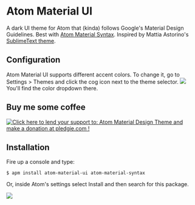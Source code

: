 # Atom Material UI

A dark UI theme for Atom that (kinda) follows Google's Material Design Guidelines. Best with [Atom Material Syntax](https://github.com/silvestreh/atom-material-syntax). Inspired by Mattia Astorino's [SublimeText theme](https://github.com/equinusocio/material-theme).

## Configuration

Atom Material UI supports different accent colors. To change it, go to Settings > Themes and click the cog icon next to the theme selector.
![](http://i.imgur.com/JB2iA5m.png)
You'll find the color dropdown there.

## Buy me some coffee

<a href='https://pledgie.com/campaigns/29552'><img alt='Click here to lend your support to: Atom Material Design Theme and make a donation at pledgie.com !' src='https://pledgie.com/campaigns/29552.png?skin_name=chrome' border='0' ></a>

## Installation

Fire up a console and type:

`$ apm install atom-material-ui atom-material-syntax`

Or, inside Atom's settings select Install and then search for this package.

![](https://raw.githubusercontent.com/silvestreh/atom-material-ui/master/screenshot.png)
